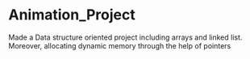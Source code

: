 # Animation_Project
Made a Data structure oriented project including arrays and linked list. Moreover, allocating dynamic memory through the help of pointers
